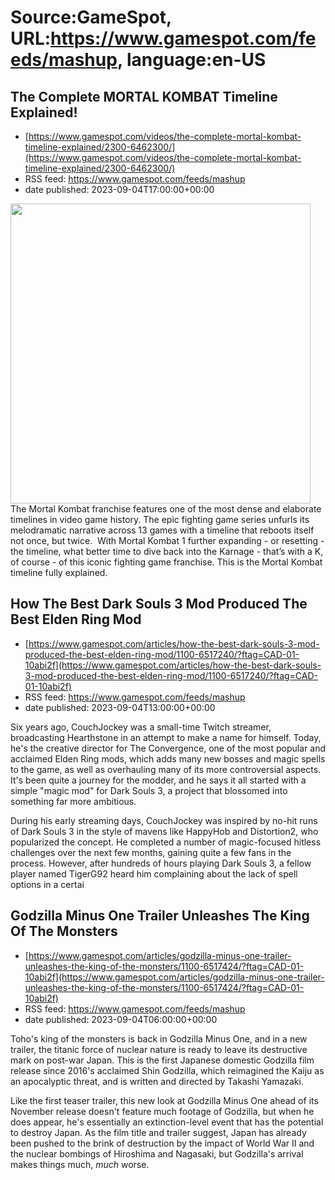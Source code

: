 # Source:GameSpot, URL:https://www.gamespot.com/feeds/mashup, language:en-US

## The Complete MORTAL KOMBAT Timeline Explained!
 - [https://www.gamespot.com/videos/the-complete-mortal-kombat-timeline-explained/2300-6462300/](https://www.gamespot.com/videos/the-complete-mortal-kombat-timeline-explained/2300-6462300/)
 - RSS feed: https://www.gamespot.com/feeds/mashup
 - date published: 2023-09-04T17:00:00+00:00

<img height="480" src="https://www.gamespot.com/a/uploads/square_medium/1571/15719603/4188148-timeline_mk_site.jpg" width="480" /> The Mortal Kombat franchise features one of the most dense and elaborate timelines in video game history. The epic fighting game series unfurls its melodramatic narrative across 13 games with a timeline that reboots itself not once, but twice.   With Mortal Kombat 1 further expanding - or resetting - the timeline, what better time to dive back into the Karnage - that’s with a K, of course - of this iconic fighting game franchise.  This is the Mortal Kombat timeline fully explained.

## How The Best Dark Souls 3 Mod Produced The Best Elden Ring Mod
 - [https://www.gamespot.com/articles/how-the-best-dark-souls-3-mod-produced-the-best-elden-ring-mod/1100-6517240/?ftag=CAD-01-10abi2f](https://www.gamespot.com/articles/how-the-best-dark-souls-3-mod-produced-the-best-elden-ring-mod/1100-6517240/?ftag=CAD-01-10abi2f)
 - RSS feed: https://www.gamespot.com/feeds/mashup
 - date published: 2023-09-04T13:00:00+00:00

<p>Six years ago, CouchJockey was a small-time Twitch streamer, broadcasting Hearthstone in an attempt to make a name for himself. Today, he's the creative director for The Convergence, one of the most popular and acclaimed Elden Ring mods, which adds many new bosses and magic spells to the game, as well as overhauling many of its more controversial aspects. It's been quite a journey for the modder, and he says it all started with a simple "magic mod" for Dark Souls 3, a project that blossomed into something far more ambitious.</p><p dir="ltr">During his early streaming days, CouchJockey was inspired by no-hit runs of Dark Souls 3 in the style of mavens like HappyHob and Distortion2, who popularized the concept. He completed a number of magic-focused hitless challenges over the next few months, gaining quite a few fans in the process. However, after hundreds of hours playing Dark Souls 3, a fellow player named TigerG92 heard him complaining about the lack of spell options in a certai

## Godzilla Minus One Trailer Unleashes The King Of The Monsters
 - [https://www.gamespot.com/articles/godzilla-minus-one-trailer-unleashes-the-king-of-the-monsters/1100-6517424/?ftag=CAD-01-10abi2f](https://www.gamespot.com/articles/godzilla-minus-one-trailer-unleashes-the-king-of-the-monsters/1100-6517424/?ftag=CAD-01-10abi2f)
 - RSS feed: https://www.gamespot.com/feeds/mashup
 - date published: 2023-09-04T06:00:00+00:00

<p>Toho's king of the monsters is back in Godzilla Minus One, and in a new trailer, the titanic force of nuclear nature is ready to leave its destructive mark on post-war Japan. This is the first Japanese domestic Godzilla film release since 2016's acclaimed Shin Godzilla, which reimagined the Kaiju as an apocalyptic threat, and is written and directed by Takashi Yamazaki.</p><div>          </div><p> </p><p>Like the first teaser trailer, this new look at Godzilla Minus One ahead of its November release doesn't feature much footage of Godzilla, but when he does appear, he's essentially an extinction-level event that has the potential to destroy Japan. As the film title and trailer suggest, Japan has already been pushed to the brink of destruction by the impact of World War II and the nuclear bombings of Hiroshima and Nagasaki, but Godzilla's arrival makes things much, <em>much </em>worse.</p><a href="https://www.gamespot.com/articles/godzilla-minus-one-trailer-unleashes-the-king-of-th

